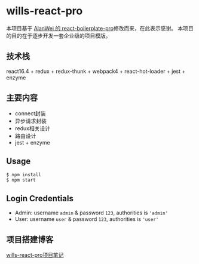 # wills-react-pro

本项目基于 [AlanWei 的 react-boilerplate-pro](https://github.com/AlanWei/react-boilerplate-pro)修改而来，在此表示感谢。
本项目的目的在于逐步开发一套企业级的项目模版。

## 技术栈
react16.4 + redux + redux-thunk + webpack4 + react-hot-loader + jest + enzyme

## 主要内容
- connect封装
- 异步请求封装
- redux相关设计
- 路由设计
- jest + enzyme

## Usage
```
$ npm install
$ npm start
```

## Login Credentials
* Admin: username `admin` & password `123`, authorities is `'admin'`
* User: username `user` & password `123`, authorities is `'user'`

## 项目搭建博客
[wills-react-pro项目笔记](https://yewills.github.io/categories/%E5%89%8D%E7%AB%AF%E5%B7%A5%E7%A8%8B/)

